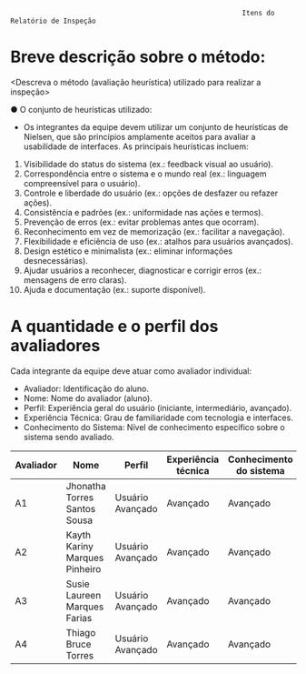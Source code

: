                                                              Itens do Relatório de Inspeção                                               


# Breve descrição sobre o método:

<Descreva o método (avaliação heurística) utilizado para realizar a inspeção>

● O conjunto de heurísticas utilizado:
- Os integrantes da equipe devem utilizar um conjunto de heurísticas de Nielsen, que são princípios
amplamente aceitos para avaliar a usabilidade de interfaces. As principais heurísticas incluem:
1. Visibilidade do status do sistema (ex.: feedback visual ao usuário).
2. Correspondência entre o sistema e o mundo real (ex.: linguagem compreensível para o usuário).
3. Controle e liberdade do usuário (ex.: opções de desfazer ou refazer ações).
4. Consistência e padrões (ex.: uniformidade nas ações e termos).
5. Prevenção de erros (ex.: evitar problemas antes que ocorram).
6. Reconhecimento em vez de memorização (ex.: facilitar a navegação).
7. Flexibilidade e eficiência de uso (ex.: atalhos para usuários avançados).
8. Design estético e minimalista (ex.: eliminar informações desnecessárias).
9. Ajudar usuários a reconhecer, diagnosticar e corrigir erros (ex.: mensagens de erro claras).
10. Ajuda e documentação (ex.: suporte disponível).

# A quantidade e o perfil dos avaliadores

Cada integrante da equipe deve atuar como avaliador individual:
- Avaliador: Identificação do aluno.
- Nome: Nome do avaliador (aluno).
- Perfil: Experiência geral do usuário (iniciante, intermediário, avançado).
- Experiência Técnica: Grau de familiaridade com tecnologia e interfaces.
- Conhecimento do Sistema: Nível de conhecimento específico sobre o sistema sendo avaliado.

| Avaliador |      Nome    |    Perfil    |         Experiência técnica    |   Conhecimento do sistema    | 
|-----------|--------------|--------------|--------------------------------|------------------------------|
|     A1    |  Jhonatha Torres Santos Sousa       |  Usuário Avançado            |      Avançado     |    Avançado                          |
|     A2    |  Kayth Kariny Marques Pinheiro      |  Usuário Avançado            |      Avançado     |    Avançado                          |
|     A3    |  Susie Laureen Marques Farias       |  Usuário Avançado            |      Avançado     |    Avançado                          |
|     A4    |  Thiago Bruce Torres                |  Usuário Avançado            |      Avançado     |    Avançado                          |

